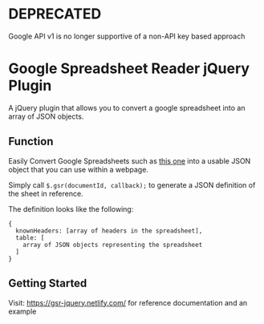 # DEPRECATED
Google API v1 is no longer supportive of a non-API key based approach

# Google Spreadsheet Reader jQuery Plugin
A jQuery plugin that allows you to convert a google spreadsheet into an array of JSON objects.

## Function

Easily Convert Google Spreadsheets such as [this one](https://docs.google.com/spreadsheets/u/1/d/13Ouk8KlnEn954LSSxscQEnmqOkM9R3A4Iy2pof_RdJQ/edit?usp=sharing) into a usable JSON object that you can use within a webpage.

Simply call `$.gsr(documentId, callback);` to generate a JSON definition of the sheet in reference.

The definition looks like the following:

```
{
  knownHeaders: [array of headers in the spreadsheet],
  table: [
    array of JSON objects representing the spreadsheet
  ]
}
```

## Getting Started

Visit: https://gsr-jquery.netlify.com/ for reference documentation and an example
